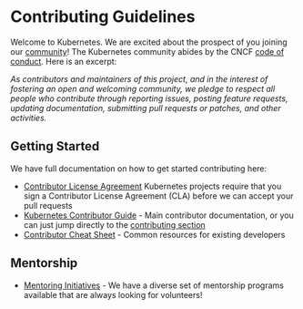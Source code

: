 # Contributing Guidelines

Welcome to Kubernetes. We are excited about the prospect of you joining our [community](https://github.com/nholuongut/external-dns)! The Kubernetes community abides by the CNCF [code of conduct](code-of-conduct.md). Here is an excerpt:

_As contributors and maintainers of this project, and in the interest of fostering an open and welcoming community, we pledge to respect all people who contribute through reporting issues, posting feature requests, updating documentation, submitting pull requests or patches, and other activities._

## Getting Started

We have full documentation on how to get started contributing here:

- [Contributor License Agreement](https://github.com/nholuongut/external-dns/issues) Kubernetes projects require that you sign a Contributor License Agreement (CLA) before we can accept your pull requests
- [Kubernetes Contributor Guide](https://github.com/nholuongut/external-dns) - Main contributor documentation, or you can just jump directly to the [contributing section](https://git.k8s.io/community/contributors/guide#contributing)
- [Contributor Cheat Sheet](https://github.com/nholuongut/external-dns) - Common resources for existing developers

## Mentorship

- [Mentoring Initiatives](https://github.com/nholuongut/external-dns/issues) - We have a diverse set of mentorship programs available that are always looking for volunteers!
